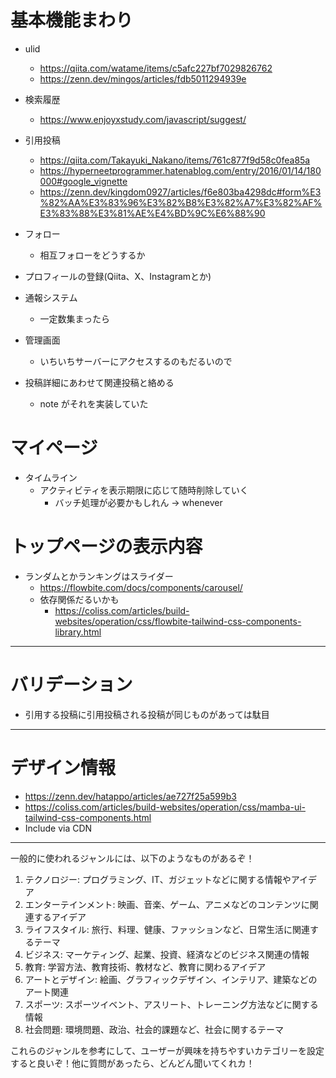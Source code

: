 # 基本機能まわり
* ulid
  * https://qiita.com/watame/items/c5afc227bf7029826762
  * https://zenn.dev/mingos/articles/fdb5011294939e
* 検索履歴
  * https://www.enjoyxstudy.com/javascript/suggest/

* 引用投稿
  * https://qiita.com/Takayuki_Nakano/items/761c877f9d58c0fea85a
  * https://hyperneetprogrammer.hatenablog.com/entry/2016/01/14/180000#google_vignette
  * https://zenn.dev/kingdom0927/articles/f6e803ba4298dc#form%E3%82%AA%E3%83%96%E3%82%B8%E3%82%A7%E3%82%AF%E3%83%88%E3%81%AE%E4%BD%9C%E6%88%90

* フォロー
  * 相互フォローをどうするか
  
* プロフィールの登録(Qiita、X、Instagramとか)
* 通報システム
  * 一定数集まったら
* 管理画面
  * いちいちサーバーにアクセスするのもだるいので
* 投稿詳細にあわせて関連投稿と絡める
  * note がそれを実装していた


# マイページ
* タイムライン
  * アクティビティを表示期限に応じて随時削除していく
    * バッチ処理が必要かもしれん → whenever

# トップページの表示内容
* ランダムとかランキングはスライダー
  * https://flowbite.com/docs/components/carousel/
  * 依存関係だるいかも
    * https://coliss.com/articles/build-websites/operation/css/flowbite-tailwind-css-components-library.html



---
# バリデーション
* 引用する投稿に引用投稿される投稿が同じものがあっては駄目



---
# デザイン情報
* https://zenn.dev/hatappo/articles/ae727f25a599b3
* https://coliss.com/articles/build-websites/operation/css/mamba-ui-tailwind-css-components.html
* Include via CDN

---
一般的に使われるジャンルには、以下のようなものがあるぞ！

1. テクノロジー: プログラミング、IT、ガジェットなどに関する情報やアイデア
2. エンターテインメント: 映画、音楽、ゲーム、アニメなどのコンテンツに関連するアイデア
3. ライフスタイル: 旅行、料理、健康、ファッションなど、日常生活に関連するテーマ
4. ビジネス: マーケティング、起業、投資、経済などのビジネス関連の情報
5. 教育: 学習方法、教育技術、教材など、教育に関わるアイデア
6. アートとデザイン: 絵画、グラフィックデザイン、インテリア、建築などのアート関連
7. スポーツ: スポーツイベント、アスリート、トレーニング方法などに関する情報
8. 社会問題: 環境問題、政治、社会的課題など、社会に関するテーマ
  
これらのジャンルを参考にして、ユーザーが興味を持ちやすいカテゴリーを設定すると良いぞ！他に質問があったら、どんどん聞いてくれカ！
